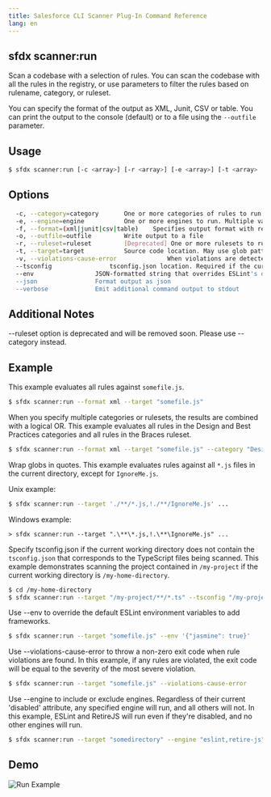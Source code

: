 ```yaml
---
title: Salesforce CLI Scanner Plug-In Command Reference
lang: en
---
```


## sfdx scanner:run
Scan a codebase with a selection of rules. You can scan the codebase with all the rules in the registry, or use parameters to filter the rules based on rulename, category, or ruleset. 

You can specify the format of the output as XML, Junit, CSV or table. You can print the output to the console (default) or to a file using the ```--outfile``` parameter. 

## Usage

```bash
$ sfdx scanner:run [-c <array>] [-r <array>] [-e <array>] [-t <array> | undefined] [-f xml|junit|csv|table] [-o <string>] [--verbose] [--json]
```
  
## Options

```bash
  -c, --category=category		One or more categories of rules to run. Specify multiple values as a comma-separated list.
  -e, --engine=engine 			One or more engines to run. Multiple values can be specified as a comma-separated list.
  -f, --format=(xml|junit|csv|table) 	Specifies output format with results written directly to the console.
  -o, --outfile=outfile			Write output to a file
  -r, --ruleset=ruleset			[Deprecated] One or more rulesets to run. Specify multiple values as a comma-separated list.
  -t, --target=target			Source code location. May use glob patterns. Specify multiple values as a comma-separated list
  -v, --violations-cause-error				When violations are detected, exit with code equal to the severity of the most severe violation.
  --tsconfig				tsconfig.json location. Required if the current working directory does not contain the tsconfig.json that corresponds to the TypeScript files being scanned.
  --env 				JSON-formatted string that overrides ESLint's default environmental variables.
  --json				Format output as json
  --verbose				Emit additional command output to stdout
```

## Additional Notes

--ruleset option is deprecated and will be removed soon. Please use --category instead.
  
## Example

This example evaluates all rules against ```somefile.js```.

```bash
$ sfdx scanner:run --format xml --target "somefile.js"
```

When you specify multiple categories or rulesets, the results are combined with a logical OR. This example evaluates all rules in the Design and Best Practices categories and all rules in the Braces ruleset.
```bash
$ sfdx scanner:run --format xml --target "somefile.js" --category "Design,Best Practices" --ruleset "Braces"
```       

Wrap globs in quotes.  This example evaluates rules against all ```*.js``` files in the current directory, except for ```IgnoreMe.js```.

Unix example:
```bash    
$ sfdx scanner:run --target './**/*.js,!./**/IgnoreMe.js' ...
````
Windows example: 
```DOS
> sfdx scanner:run --target ".\**\*.js,!.\**\IgnoreMe.js" ...
```

Specify tsconfig.json if the current working directory does not contain the ```tsconfig.json``` that corresponds to the TypeScript files being scanned. This example demonstrates scanning the project contained in ```/my-project``` if the current working directory is ```/my-home-directory```.
```bash
$ cd /my-home-directory
$ sfdx scanner:run --target "/my-project/**/*.ts" --tsconfig "/my-project/tsconfig.json"
```
Use --env to override the default ESLint environment variables to add frameworks.
```bash
$ sfdx scanner:run --target "somefile.js" --env '{"jasmine": true}'
```

Use --violations-cause-error to throw a non-zero exit code when rule violations are found.
In this example, if any rules are violated, the exit code will be equal to the severity of the most severe violation.
```bash
$ sfdx scanner:run --target "somefile.js" --violations-cause-error
```

Use --engine to include or exclude engines. Regardless of their current 'disabled' attribute, any specified engine will run, and all others will not.
In this example, ESLint and RetireJS will run even if they're disabled, and no other engines will run.
```bash
$ sfdx scanner:run --target "somedirectory" --engine "eslint,retire-js"
```

## Demo
![Run Example](./assets/images/run.gif) 



